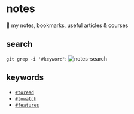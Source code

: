 # notes

:notebook: my notes, bookmarks, useful articles & courses

## search

`git grep -i '#keyword'`:
![notes-search](http://res.cloudinary.com/dzsjwgjii/image/upload/v1517061425/notes-search.png)

## keywords

* [`#toread`](https://github.com/Drapegnik/notes/search?q=toread)
* [`#towatch`](https://github.com/Drapegnik/notes/search?q=towatch)
* [`#features`](https://github.com/Drapegnik/notes/search?q=features)
  <!-- * [`#`](https://github.com/Drapegnik/notes/search?q=) -->
